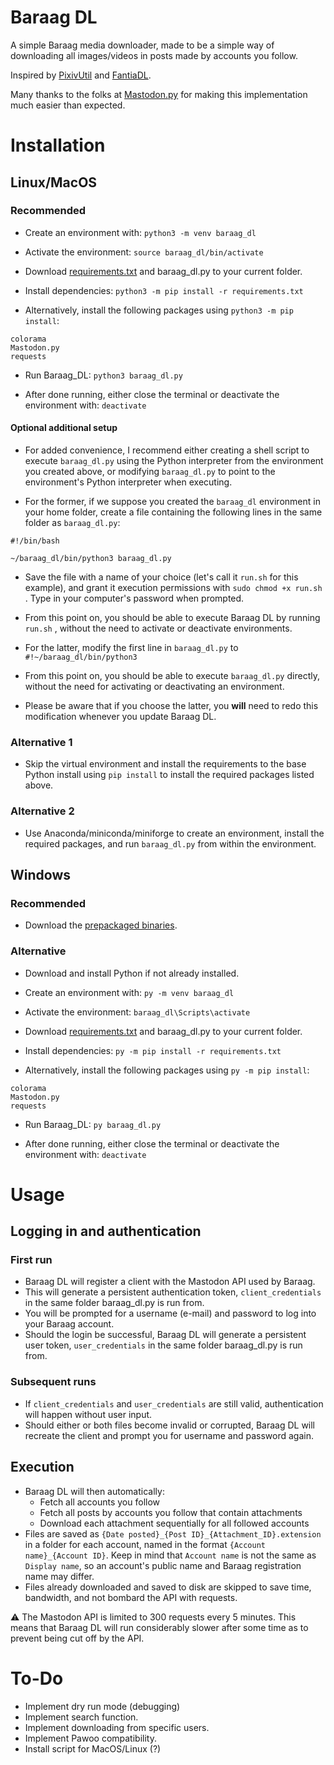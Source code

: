 # Baraag DL

A simple Baraag media downloader, made to be a simple way of downloading all images/videos in posts made by accounts you follow.

Inspired by [PixivUtil](https://github.com/Nandaka/PixivUtil2) and [FantiaDL](https://github.com/bitbybyte/fantiadl).

Many thanks to the folks at [Mastodon.py](https://github.com/halcy/Mastodon.py) for making this implementation much easier than expected.

# Installation

## Linux/MacOS
### Recommended
- Create an environment with:
```python3 -m venv baraag_dl```

- Activate the environment:
```source baraag_dl/bin/activate```

- Download [requirements.txt](https://github.com/rizelbr/Baraag_DL/blob/main/requirements.txt) and baraag_dl.py to your current folder.

- Install dependencies:
```python3 -m pip install -r requirements.txt```

- Alternatively, install the following packages using ```python3 -m pip install```:
```
colorama
Mastodon.py
requests
```
- Run Baraag_DL:
  ```python3 baraag_dl.py```

- After done running, either close the terminal or deactivate the environment with: ```deactivate```

#### Optional additional setup
- For added convenience, I recommend either creating a shell script to execute ```baraag_dl.py``` using the Python interpreter from the environment you created above, or modifying ```baraag_dl.py``` to point to the environment's Python interpreter when executing.

- For the former, if we suppose you created the ```baraag_dl``` environment in your home folder, create a file containing the following lines in the same folder as ```baraag_dl.py```:
```
#!/bin/bash

~/baraag_dl/bin/python3 baraag_dl.py
```

- Save the file with a name of your choice (let's call it ```run.sh``` for this example), and grant it execution permissions with ```sudo chmod +x run.sh``` . Type in your computer's password when prompted.

- From this point on, you should be able to execute Baraag DL by running ```run.sh``` , without the need to activate or deactivate environments.

- For the latter, modify the first line in ```baraag_dl.py``` to ```#!~/baraag_dl/bin/python3```

- From this point on, you should be able to execute ```baraag_dl.py``` directly, without the need for activating or deactivating an environment.

- Please be aware that if you choose the latter, you **will** need to redo this modification whenever you update Baraag DL.

### Alternative 1

- Skip the virtual environment and install the requirements to the base Python install using ```pip install``` to install the required packages listed above.

### Alternative 2

- Use Anaconda/miniconda/miniforge to create an environment, install the required packages, and run ```baraag_dl.py``` from within the environment.

## Windows
### Recommended
- Download the [prepackaged binaries](https://github.com/rizelbr/Baraag_DL/releases).

### Alternative
- Download and install Python if not already installed.

- Create an environment with:
```py -m venv baraag_dl```

- Activate the environment:
```baraag_dl\Scripts\activate```

- Download [requirements.txt](https://github.com/rizelbr/Baraag_DL/blob/main/requirements.txt) and baraag_dl.py to your current folder.

- Install dependencies:
```py -m pip install -r requirements.txt```

- Alternatively, install the following packages using ```py -m pip install```:
```
colorama
Mastodon.py
requests
```
- Run Baraag_DL:
  ```py baraag_dl.py```

- After done running, either close the terminal or deactivate the environment with: ```deactivate```

# Usage
## Logging in and authentication
### First run
- Baraag DL will register a client with the Mastodon API used by Baraag.
- This will generate a persistent authentication token, ```client_credentials``` in the same folder baraag_dl.py is run from.
- You will be prompted for a username (e-mail) and password to log into your Baraag account.
- Should the login be successful, Baraag DL will generate a persistent user token, ```user_credentials``` in the same folder baraag_dl.py is run from.

### Subsequent runs
- If ```client_credentials``` and ```user_credentials``` are still valid, authentication will happen without user input.
- Should either or both files become invalid or corrupted, Baraag DL will recreate the client and prompt you for username and password again.
 
## Execution
- Baraag DL will then automatically:
    - Fetch all accounts you follow
    - Fetch all posts by accounts you follow that contain attachments
    - Download each attachment sequentially for all followed accounts
- Files are saved as ```{Date posted}_{Post ID}_{Attachment_ID}.extension``` in a folder for each account, named in the format ```{Account name}_{Account ID}```. Keep in mind that ```Account name``` is not the same as ```Display name```, so an account's public name and Baraag registration name may differ.
- Files already downloaded and saved to disk are skipped to save time, bandwidth, and not bombard the API with requests.

:warning: The Mastodon API is limited to 300 requests every 5 minutes. This means that Baraag DL will run considerably slower after some time as to prevent being cut off by the API.

# To-Do
- Implement dry run mode (debugging)
- Implement search function.
- Implement downloading from specific users.
- Implement Pawoo compatibility.
- Install script for MacOS/Linux (?)
  

  

